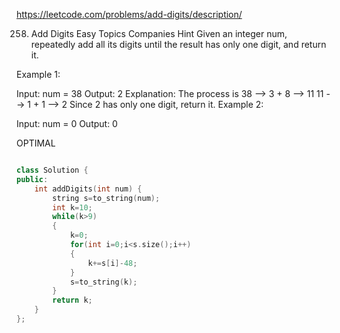 https://leetcode.com/problems/add-digits/description/

258. Add Digits
Easy
Topics
Companies
Hint
Given an integer num, repeatedly add all its digits until the result has only one digit, and return it.

 

Example 1:

Input: num = 38
Output: 2
Explanation: The process is
38 --> 3 + 8 --> 11
11 --> 1 + 1 --> 2 
Since 2 has only one digit, return it.
Example 2:

Input: num = 0
Output: 0


OPTIMAL 

```cpp

class Solution {
public:
    int addDigits(int num) {
        string s=to_string(num);
        int k=10;
        while(k>9)
        {
            k=0;
            for(int i=0;i<s.size();i++)
            {
                k+=s[i]-48;
            }
            s=to_string(k);
        }
        return k;
    }
};

```
